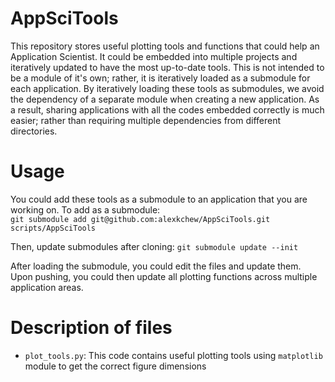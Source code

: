 # AppSciTools
This repository stores useful plotting tools and functions that could help an Application Scientist. It could be embedded into multiple projects and iteratively updated to have the most up-to-date tools.
This is not intended to be a module of it's own; rather, it is iteratively loaded as a submodule for each application. By iteratively loading these tools as submodules, we avoid the dependency of a separate module when creating a new application. As a result, sharing applications with all the codes embedded correctly is much easier; rather than requiring multiple dependencies from different directories. 

# Usage
You could add these tools as a submodule to an application that you are working on. To add as a submodule: \
`git submodule add git@github.com:alexkchew/AppSciTools.git scripts/AppSciTools`

Then, update submodules after cloning:
`git submodule update --init`

After loading the submodule, you could edit the files and update them. Upon pushing, you could then update all plotting functions across multiple application areas. 

# Description of files
- `plot_tools.py`:
	This code contains useful plotting tools using `matplotlib` module to get the correct figure dimensions

